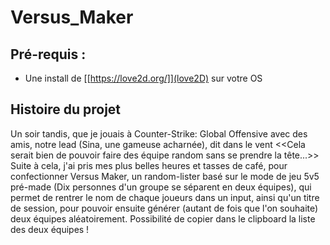 # Versus_Maker

## Pré-requis :
  - Une install de [[https://love2d.org/]](love2D) sur votre OS

## Histoire du projet

Un soir tandis, que je jouais à Counter-Strike: Global Offensive avec des amis,
notre lead (Sina, une gameuse acharnée), dit dans le vent <<Cela serait bien de pouvoir faire des équipe random sans se prendre la tête...>>
Suite à cela, j'ai pris mes plus belles heures et tasses de café,
pour confectionner Versus Maker, un random-lister basé sur le mode de jeu 5v5 pré-made (Dix personnes d'un groupe se séparent en deux équipes),
qui permet de rentrer le nom de chaque joueurs dans un input, 
ainsi qu'un titre de session, pour pouvoir ensuite générer (autant de fois que l'on souhaite)
deux équipes aléatoirement. Possibilité de copier dans le clipboard la liste des deux équipes !
